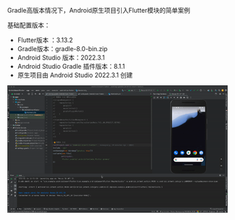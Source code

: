 Gradle高版本情况下，Android原生项目引入Flutter模块的简单案例

基础配置版本：
* Flutter版本 ：3.13.2
* Gradle版本：gradle-8.0-bin.zip
* Android Studio 版本：2022.3.1
* Android Studio Gradle 插件版本：8.1.1
* 原生项目由 Android Studio 2022.3.1 创建
  
<img src="01.gif" alt="01">
